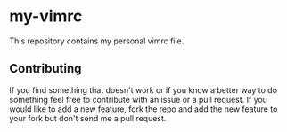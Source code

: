 # my-vimrc
This repository contains my personal vimrc file.

## Contributing
If you find something that doesn't work or if you know a better way to do something feel free to contribute with an issue or a pull request.
If you would like to add a new feature, fork the repo and add the new feature to your fork but don't send me a pull request.

